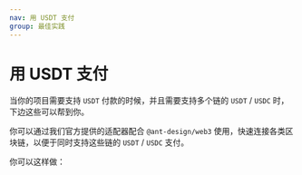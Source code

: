 ```yaml
---
nav: 用 USDT 支付
group: 最佳实践
---
```


# 用 USDT 支付

当你的项目需要支持 `USDT` 付款的时候，并且需要支持多个链的 `USDT` / `USDC` 时，下边这些可以帮到你。

你可以通过我们官方提供的适配器配合 `@ant-design/web3` 使用，快速连接各类区块链，以便于同时支持这些链的 `USDT` / `USDC` 支付。

你可以这样做：

<code compact src="./demos/best-practice/usdt.tsx"></code>
